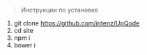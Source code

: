 > Инструкции по установке 

1. git clone https://github.com/intenz/UpQode
2. cd site
3. npm i 
4. bower i